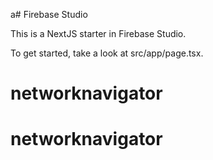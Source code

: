 a# Firebase Studio

This is a NextJS starter in Firebase Studio.

To get started, take a look at src/app/page.tsx.
# networknavigator
# networknavigator
